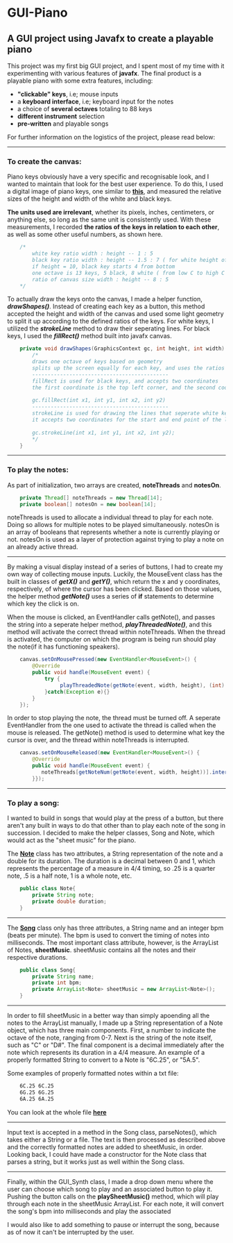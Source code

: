# GUI-Piano
A GUI project using Javafx to create a playable piano
----------

This project was my first big GUI project, and I spent most of my time with it experimenting with various features of **javafx**. The final product is a playable piano with some extra features, including:
- **"clickable" keys**, i.e; mouse inputs
- a **keyboard interface**, i.e; keyboard input for the notes
- a choice of **several octaves** totaling to 88 keys
- **different instrument** selection
- **pre-written** and playable songs

For further information on the logistics of the project, please read below: 


-------------

### To **create the canvas**:

Piano keys obviously have a very specific and recognisable look, and I wanted to maintain that look for the best user experience. To do this, I used a digital image of piano keys, one similar to [**this**](https://upload.wikimedia.org/wikipedia/commons/thumb/1/15/PianoKeyboard.svg/161px-PianoKeyboard.svg.png?20061008130835), and measured the relative sizes of the height and width of the white and black keys. 

**The units used are irrelevant**, whether its pixels, inches, centimeters, or anything else, so long as the same unit is consistently used. With these measurements, I recorded **the ratios of the keys in relation to each other**, as well as some other useful numbers, as shown here. 

```java
    /*
        white key ratio width : height -- 1 : 5
        black key ratio width : height -- 1.5 : 7 ( for white height of 10 )
        if height = 10, black key starts 4 from bottom
        one octave is 13 keys, 5 black, 8 white ( from low C to high C )
        ratio of canvas size width : height -- 8 : 5
    */

```

To actually draw the keys onto the canvas, I made a helper function, ***drawShapes()***. Instead of creating each key as a button, this method accepted the height and width of the canvas and used some light geometry to split it up according to the defined ratios of the keys. For white keys, I utilized the ***strokeLine*** method to draw their seperating lines. For black keys, I used the ***fillRect()*** method built into javafx canvas. 

```java
    private void drawShapes(GraphicsContext gc, int height, int width) {
        /*
        draws one octave of keys based on geometry
        splits up the screen equally for each key, and uses the ratios defined above
        --------------------------------------------
        fillRect is used for black keys, and accepts two coordinates 
        the first coordinate is the top left corner, and the second coordinate is the bottom right corner
        
        gc.fillRect(int x1, int y1, int x2, int y2)
        --------------------------------------------
        strokeLine is used for drawing the lines that seperate white keys
        it accepts two coordinates for the start and end point of the line
        
        gc.strokeLine(int x1, int y1, int x2, int y2);
        */
    }

```

-------------

### To play the notes:

As part of initialization, two arrays are created, **noteThreads** and **notesOn**. 

```java
    private Thread[] noteThreads = new Thread[14];
    private boolean[] notesOn = new boolean[14];
```

noteThreads is used to allocate a individual thread to play for each note. Doing so allows for multiple notes to be played simultaneously. notesOn is an array of booleans that represents whether a note is currently playing or not. notesOn is used as a layer of protection against trying to play a note on an already active thread.

----------------

By making a visual display instead of a series of buttons, I had to create my own way of collecting mouse inputs. Luckily, the MouseEvent class has the built in classes of ***getX()*** and ***getY()***, which return the x and y coordinates, respectively, of where the cursor has been clicked. Based on those values, the helper method ***getNote()*** uses a series of **if** statements to determine which key the click is on. 

When the mouse is clicked, an EventHandler calls getNote(), and passes the string into a seperate helper method, ***playThreadedNote()***, and this method will activate the correct thread within noteThreads. When the thread is activated, the computer on which the program is being run should play the note(if it has functioning speakers). 

```java
    canvas.setOnMousePressed(new EventHandler<MouseEvent>() {
        @Override
        public void handle(MouseEvent event) {
            try {
                 playThreadedNote(getNote(event, width, height), (int) octaveSlider.getValue(), noteThreads);
            }catch(Exception e){}
        }
    });
```


In order to stop playing the note, the thread must be turned off. A seperate EventHandler from the one used to activate the thread is called when the mouse is released. The getNote() method is used to determine what key the cursor is over, and the thread within noteThreads is interrupted.

```java
    canvas.setOnMouseReleased(new EventHandler<MouseEvent>() {
        @Override
        public void handle(MouseEvent event) {
           noteThreads[getNoteNum(getNote(event, width, height))].interrupt();
        }});
```


------

### To play a song:

I wanted to build in songs that would play at the press of a button, but there aren't any built in ways to do that other than to play each note of the song in succession. I decided to make the helper classes, Song and Note, which would act as the "sheet music" for the piano. 

The [**Note**](https://github.com/jtoncelli/GUI-Piano/blob/965f2b28909a51239bdc18e9a3c812826dd50694/src/java/Note.java) class has two attributes, a String representation of the note and a double for its duration. The duration is a decimal between 0 and 1, which represents the percentage of a measure in 4/4 timing, so .25 is a quarter note, .5 is a half note, 1 is a whole note, etc. 

```java
    public class Note{
        private String note;
        private double duration;
    }
```

---------

The [**Song**](https://github.com/jtoncelli/GUI-Piano/blob/965f2b28909a51239bdc18e9a3c812826dd50694/src/java/Song.java) class only has three attributes, a String name and an integer bpm (beats per minute). The bpm is used to convert the timing of notes into milliseconds. The most important class attribute, however, is the ArrayList of Notes, **sheetMusic**. sheetMusic contains all the notes and their respective durations. 

```java
    public class Song{
        private String name;
        private int bpm;
        private ArrayList<Note> sheetMusic = new ArrayList<Note>();
    }
```
---------

In order to fill sheetMusic in a better way than simply apoending all the notes to the ArrayList manually, I made up a String representation of a Note object, which has three main components. First, a number to indicate the octave of the note, ranging from 0-7. Next is the string of the note itself, such as "C" or "D#". The final component is a decimal immediately after the note which represents its duration in a 4/4 measure. An example of a properly formatted String to convert to a Note is "6C.25", or "5A.5". 

Some examples of properly formatted notes within a txt file:
```txt
    6C.25 6C.25
    6G.25 6G.25
    6A.25 6A.25
```

You can look at the whole file [**here**](https://github.com/jtoncelli/GUI-Piano/blob/965f2b28909a51239bdc18e9a3c812826dd50694/src/java/twinkleSong.txt)

---------

Input text is accepted in a method in the Song class, parseNotes(), which takes either a String or a file. The text is then processed as described above and the correctly formatted notes are added to sheetMusic, in order. Looking back, I could have made a constructor for the Note class that parses a string, but it works just as well within the Song class. 

---------

Finally, within the GUI_Synth class, I made a drop down menu where the user can choose which song to play and an associated button to play it. Pushing the button calls on the **playSheetMusic()** method, which will play through each note in the sheetMusic ArrayList. For each note, it will convert the song's bpm into milliseconds and play the associated 

I would also like to add something to pause or interrupt the song, because as of now it can't be interrupted by the user. 
